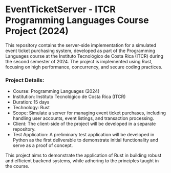 # EventTicketServer - ITCR Programming Languages Course Project (2024)

This repository contains the server-side implementation for a simulated event ticket purchasing system, developed as part of the Programming Languages course at the Instituto Tecnológico de Costa Rica (ITCR) during the second semester of 2024. The project is implemented using Rust, focusing on high performance, concurrency, and secure coding practices.

### Project Details:
- Course: Programming Languages (2024)
- Institution: Instituto Tecnológico de Costa Rica (ITCR)
- Duration: 15 days
- Technology: Rust
- Scope: Simulate a server for managing event ticket purchases, including handling user accounts, event listings, and transaction processing. 
- Client: The client-side of the project will be developed in a separate repository.
- Test Application: A preliminary test application will be developed in Python as the first deliverable to demonstrate initial functionality and serve as a proof of concept.

This project aims to demonstrate the application of Rust in building robust and efficient backend systems, while adhering to the principles taught in the course.